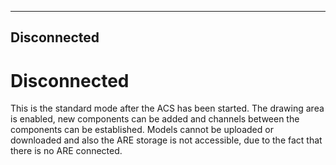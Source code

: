   
---
Disconnected
---

# Disconnected

This is the standard mode after the ACS has been started. The drawing area is enabled, new components can be added and channels between the components can be established. Models cannot be uploaded or downloaded and also the ARE storage is not accessible, due to the fact that there is no ARE connected.
